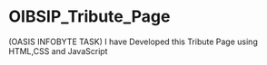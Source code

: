 # OIBSIP_Tribute_Page
(OASIS INFOBYTE TASK) I have Developed this Tribute Page using HTML,CSS and JavaScript 
